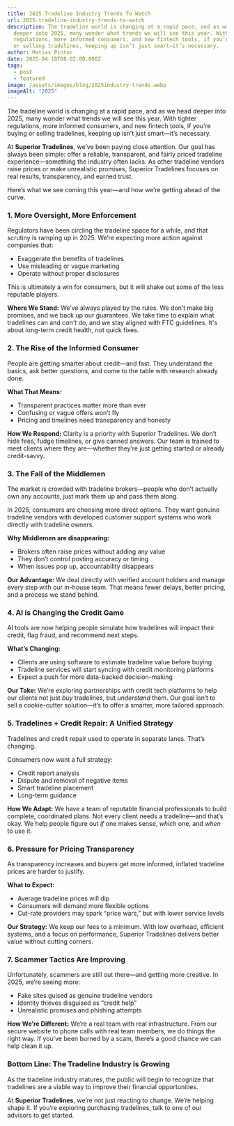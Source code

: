 ```yaml
---
title: 2025 Tradeline Industry Trends To Watch
url: 2025-tradeline-industry-trends-to-watch
description: The tradeline world is changing at a rapid pace, and as we head
  deeper into 2025, many wonder what trends we will see this year. With tighter
  regulations, more informed consumers, and new fintech tools, if you’re buying
  or selling tradelines, keeping up isn’t just smart—it’s necessary.
author: Matias Pintor
date: 2025-04-18T08:02:00.000Z
tags:
  - post
  - featured
image: /assets/images/blog/2025industry-trends.webp
imageAlt: "2025"
---
```

The tradeline world is changing at a rapid pace, and as we head deeper into 2025, many wonder what trends we will see this year. With tighter regulations, more informed consumers, and new fintech tools, if you’re buying or selling tradelines, keeping up isn’t just smart—it’s necessary.

At **Superior Tradelines**, we’ve been paying close attention. Our goal has always been simple: offer a reliable, transparent, and fairly priced tradeline experience—something the industry often lacks. As other tradeline vendors raise prices or make unrealistic promises, Superior Tradelines focuses on real results, transparency, and earned trust.

Here’s what we see coming this year—and how we’re getting ahead of the curve.

### **1. More Oversight, More Enforcement**

Regulators have been circling the tradeline space for a while, and that scrutiny is ramping up in 2025. We’re expecting more action against companies that:

* Exaggerate the benefits of tradelines
* Use misleading or vague marketing
* Operate without proper disclosures

This is ultimately a win for consumers, but it will shake out some of the less reputable players.

**Where We Stand:** We’ve always played by the rules. We don’t make big promises, and we back up our guarantees. We take time to explain what tradelines can and *can’t* do, and we stay aligned with FTC guidelines. It's about long-term credit health, not quick fixes.

### **2. The Rise of the Informed Consumer**

People are getting smarter about credit—and fast. They understand the basics, ask better questions, and come to the table with research already done.

**What That Means:**

* Transparent practices matter more than ever
* Confusing or vague offers won’t fly
* Pricing and timelines need transparency and honesty

**How We Respond:** Clarity is a priority with Superior Tradelines. We don’t hide fees, fudge timelines, or give canned answers. Our team is trained to meet clients where they are—whether they’re just getting started or already credit-savvy.

### **3. The Fall of the Middlemen**

The market is crowded with tradeline brokers—people who don’t actually own any accounts, just mark them up and pass them along.

In 2025, consumers are choosing more direct options. They want genuine tradeline vendors with developed customer support systems who work directly with tradeline owners.

**Why Middlemen are disappearing:**

* Brokers often raise prices without adding any value
* They don’t control posting accuracy or timing
* When issues pop up, accountability disappears

**Our Advantage:** We deal directly with verified account holders and manage every step with our in-house team. That means fewer delays, better pricing, and a process we stand behind.

### **4. AI is Changing the Credit Game**

AI tools are now helping people simulate how tradelines will impact their credit, flag fraud, and recommend next steps.

**What’s Changing:**

* Clients are using software to estimate tradeline value before buying
* Tradeline services will start syncing with credit monitoring platforms
* Expect a push for more data-backed decision-making

**Our Take:** We’re exploring partnerships with credit tech platforms to help our clients not just *buy* tradelines, but *understand* them. Our goal isn’t to sell a cookie-cutter solution—it’s to offer a smarter, more tailored approach.

### **5. Tradelines + Credit Repair: A Unified Strategy**

Tradelines and credit repair used to operate in separate lanes. That’s changing.

Consumers now want a full strategy:

* Credit report analysis
* Dispute and removal of negative items
* Smart tradeline placement
* Long-term guidance

**How We Adapt:** We have a team of reputable financial professionals to build complete, coordinated plans. Not every client needs a tradeline—and that’s okay. We help people figure out *if* one makes sense, *which* one, and *when* to use it.

### **6. Pressure for Pricing Transparency**

As transparency increases and buyers get more informed, inflated tradeline prices are harder to justify.

**What to Expect:**

* Average tradeline prices will dip
* Consumers will demand more flexible options
* Cut-rate providers may spark “price wars,” but with lower service levels

**Our Strategy:** We keep our fees to a minimum. With low overhead, efficient systems, and a focus on performance, Superior Tradelines delivers better value without cutting corners.

### **7. Scammer Tactics Are Improving**

Unfortunately, scammers are still out there—and getting more creative. In 2025, we’re seeing more:

* Fake sites guised as genuine tradeline vendors
* Identity thieves disguised as “credit help”
* Unrealistic promises and phishing attempts

**How We’re Different:** We’re a real team with real infrastructure. From our secure website to phone calls with real team members, we do things the right way. If you’ve been burned by a scam, there’s a good chance we can help clean it up.

### **Bottom Line: The Tradeline Industry is Growing**

As the tradeline industry matures, the public will begin to recognize that tradelines are a viable way to improve their financial opportunities.

At **Superior Tradelines**, we’re not just reacting to change. We’re helping shape it. If you’re exploring purchasing tradelines, talk to one of our advisors to get started.
